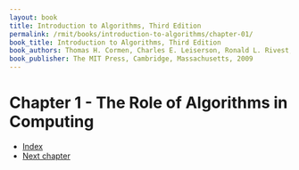 ```yaml
---
layout: book
title: Introduction to Algorithms, Third Edition
permalink: /rmit/books/introduction-to-algorithms/chapter-01/
book_title: Introduction to Algorithms, Third Edition
book_authors: Thomas H. Cormen, Charles E. Leiserson, Ronald L. Rivest, Clifford Stein
book_publisher: The MIT Press, Cambridge, Massachusetts, 2009
---
```


# Chapter 1 - The Role of Algorithms in Computing



<nav class="nav-chapters">
    <ul>
        <li class="index"><a href="../index.html">Index</a></li>
        <li class="next-chapter"><a href="../chapter-02/">Next chapter</a></li>
    </ul>
</nav>
